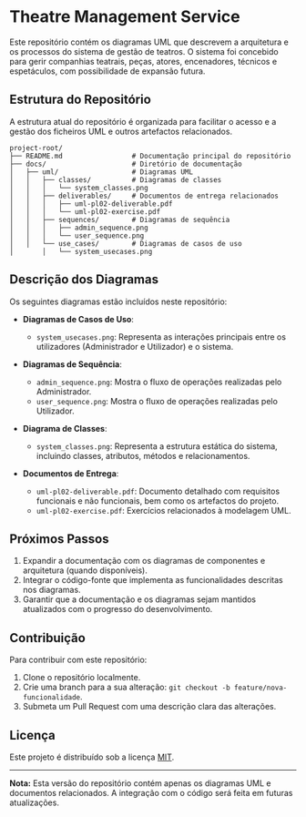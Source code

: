 # Theatre Management Service

Este repositório contém os diagramas UML que descrevem a arquitetura e os processos do sistema de gestão de teatros. O sistema foi concebido para gerir companhias teatrais, peças, atores, encenadores, técnicos e espetáculos, com possibilidade de expansão futura.

## Estrutura do Repositório

A estrutura atual do repositório é organizada para facilitar o acesso e a gestão dos ficheiros UML e outros artefactos relacionados.

```plaintext
project-root/
├── README.md                 # Documentação principal do repositório
├── docs/                     # Diretório de documentação
│   ├── uml/                  # Diagramas UML
│   │   ├── classes/          # Diagramas de classes
│   │   │   └── system_classes.png
│   │   ├── deliverables/     # Documentos de entrega relacionados
│   │   │   ├── uml-pl02-deliverable.pdf
│   │   │   └── uml-pl02-exercise.pdf
│   │   ├── sequences/        # Diagramas de sequência
│   │   │   ├── admin_sequence.png
│   │   │   └── user_sequence.png
│   │   └── use_cases/        # Diagramas de casos de uso
│       │   └── system_usecases.png
```

## Descrição dos Diagramas

Os seguintes diagramas estão incluídos neste repositório:

- **Diagramas de Casos de Uso**:
  - `system_usecases.png`: Representa as interações principais entre os utilizadores (Administrador e Utilizador) e o sistema.

- **Diagramas de Sequência**:
  - `admin_sequence.png`: Mostra o fluxo de operações realizadas pelo Administrador.
  - `user_sequence.png`: Mostra o fluxo de operações realizadas pelo Utilizador.

- **Diagrama de Classes**:
  - `system_classes.png`: Representa a estrutura estática do sistema, incluindo classes, atributos, métodos e relacionamentos.

- **Documentos de Entrega**:
  - `uml-pl02-deliverable.pdf`: Documento detalhado com requisitos funcionais e não funcionais, bem como os artefactos do projeto.
  - `uml-pl02-exercise.pdf`: Exercícios relacionados à modelagem UML.

## Próximos Passos

1. Expandir a documentação com os diagramas de componentes e arquitetura (quando disponíveis).
2. Integrar o código-fonte que implementa as funcionalidades descritas nos diagramas.
3. Garantir que a documentação e os diagramas sejam mantidos atualizados com o progresso do desenvolvimento.

## Contribuição

Para contribuir com este repositório:
1. Clone o repositório localmente.
2. Crie uma branch para a sua alteração: `git checkout -b feature/nova-funcionalidade`.
3. Submeta um Pull Request com uma descrição clara das alterações.

## Licença

Este projeto é distribuído sob a licença [MIT](LICENSE).

---
**Nota:** Esta versão do repositório contém apenas os diagramas UML e documentos relacionados. A integração com o código será feita em futuras atualizações.

